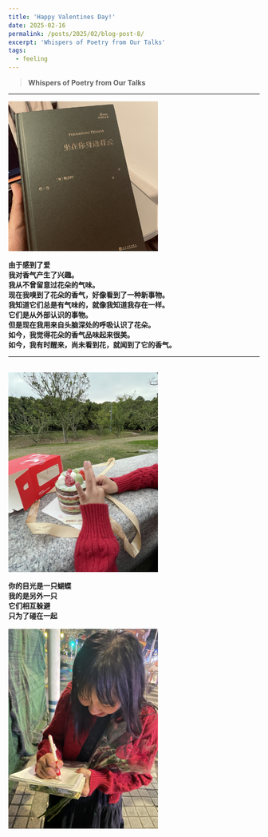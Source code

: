 ```yaml
---
title: 'Happy Valentines Day!'
date: 2025-02-16 
permalink: /posts/2025/02/blog-post-8/
excerpt: 'Whispers of Poetry from Our Talks'
tags:
  - feeling
---
```


> **Whispers of Poetry from Our Talks**

---

<img src='/images/book.jpg' height="300" width="300"><br>

**由于感到了爱**<br>
**我对香气产生了兴趣。**<br>
**我从不曾留意过花朵的气味。**<br>
**现在我嗅到了花朵的香气，好像看到了一种新事物。**<br>
**我知道它们总是有气味的，就像我知道我存在一样。**<br>
**它们是从外部认识的事物。**<br>
**但是现在我用来自头脑深处的呼吸认识了花朵。**<br>
**如今，我觉得花朵的香气品味起来很美。**<br>
**如今，我有时醒来，尚未看到花，就闻到了它的香气。**<br>

---
<br><img src='/images/cake.JPG' height="400" width="300"><br>

**你的目光是一只蝴蝶**<br>
**我的是另外一只**<br>
**它们相互躲避**<br>
**只为了碰在一起**<br>
<br><img src='/images/her.JPG' height="400" width="300"><br>
